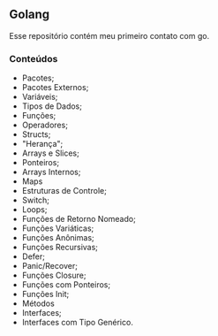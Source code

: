 ## Golang

Esse repositório contém meu primeiro contato com go.

### Conteúdos
- Pacotes;
- Pacotes Externos;
- Variáveis;
- Tipos de Dados;
- Funções;
- Operadores;
- Structs;
- "Herança";
- Arrays e Slices;
- Ponteiros;
- Arrays Internos;
- Maps
- Estruturas de Controle;
- Switch;
- Loops;
- Funções de Retorno Nomeado;
- Funções Variáticas;
- Funções Anônimas;
- Funções Recursivas;
- Defer;
- Panic/Recover;
- Funções Closure;
- Funções com Ponteiros;
- Funções Init;
- Métodos
- Interfaces;
- Interfaces com Tipo Genérico.
